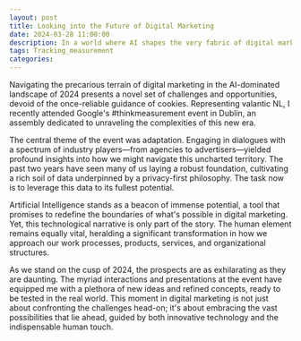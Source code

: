 ```yaml
---
layout: post
title: Looking into the Future of Digital Marketing
date: 2024-03-28 11:00:00
description: In a world where AI shapes the very fabric of digital marketing, professionals stand at the brink of a paradigm shift
tags: Tracking_measurement
categories:
---
```


Navigating the precarious terrain of digital marketing in the AI-dominated landscape of 2024 presents a novel set of challenges and opportunities, devoid of the once-reliable guidance of cookies. Representing valantic NL, I recently attended Google's #thinkmeasurement event in Dublin, an assembly dedicated to unraveling the complexities of this new era.

The central theme of the event was adaptation. Engaging in dialogues with a spectrum of industry players—from agencies to advertisers—yielded profound insights into how we might navigate this uncharted territory. The past two years have seen many of us laying a robust foundation, cultivating a rich soil of data underpinned by a privacy-first philosophy. The task now is to leverage this data to its fullest potential.

Artificial Intelligence stands as a beacon of immense potential, a tool that promises to redefine the boundaries of what's possible in digital marketing. Yet, this technological narrative is only part of the story. The human element remains equally vital, heralding a significant transformation in how we approach our work processes, products, services, and organizational structures.

As we stand on the cusp of 2024, the prospects are as exhilarating as they are daunting. The myriad interactions and presentations at the event have equipped me with a plethora of new ideas and refined concepts, ready to be tested in the real world. This moment in digital marketing is not just about confronting the challenges head-on; it's about embracing the vast possibilities that lie ahead, guided by both innovative technology and the indispensable human touch.

